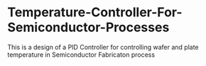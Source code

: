 # Temperature-Controller-For-Semiconductor-Processes

This is a design of a PID Controller for controlling wafer and plate temperature in Semiconductor Fabricaton process
